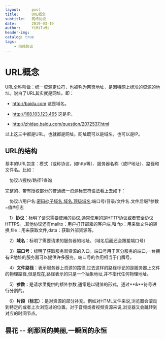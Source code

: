 ```yaml
---
layout:     post
title:      URL概念
subtitle:   网络协议
date:       2019-03-19
author:     YiMiTuMi
header-img: 
catalog: true
tags:
    - 网络协议
---
```

# URL概念

URL全称叫做：统一资源定位符，也被称为网页地址，是因特网上标准的资源的地址。说白了URL其实就是网址。即：

* http://baidu.com 这是域名。

* http://168.103.123.465 这是IP。

* http://zhidao.baidu.com/question/2072537.html

以上这三中都是URL，也就都是网址。网址既可以是域名，也可以是IP。

## URL的结构

基本的URL包含：模式（或称协议，如http等）、服务器名称（或IP地址）、路径和文件名。比如：

&emsp;协议://授权/路径?查询

完整的、带有授权部分的普通统一资源标志符语法看上去如下：

&emsp;协议://用户名:密码@子域名.域名.顶级域名:端口号/目录/文件名.文件后缀?参数=值#标志

&emsp;1）**协议**：标明了请求需要使用的协议,通常使用的是HTTP协议或者安全协议HTTPS。.其他协议还有mailto：用户打开邮箱的客户端,和 ftp：用来做文件的转换,file：用来获取文件,data：获取外部资源等。

&emsp;2）**域名**：标明了需要请求的服务器的地址。（域名后面还会跟接端口号）

&emsp;3）**端口号**：标明了获取服务器资源的入口，端口号用于区分服务的端口,一台拥有IP地址的服务器可以提供许多服务。端口号的作用相当于门牌号。

&emsp;4）**文件路径**：表示服务器上资源的路径,过去这样的路径标记的是服务器上文件的物理路径,但是现在,路径表示的只是一个抽象地址,并不指代任何物理地址。

&emsp;5）**参数**：是请求里提供的额外参数,通常是以键值的形式，通过**&**符号进行分割的。

&emsp;6）**片段（标志）**：是对资源的部分补充。例如对HTML文件来说,浏览器会滚动到特定的或者上次浏览过的位置。对于音频或者视频资源来说,浏览器又会跳转到对应的时间节点。

## 昙花 -- 刹那间的美丽,一瞬间的永恒




